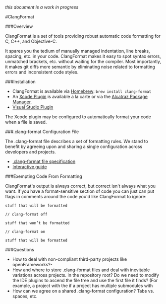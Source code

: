 *this document is a work in progress*

#ClangFormat


###Overview

ClangFormat is a set of tools providing robust automatic code formatting for C, C++, and Objective-C.

It spares you the tedium of manually managed indentation, line breaks, spacing, etc. in your code. ClangFormat makes it easy to spot syntax errors, unmatched brackets, etc. without waiting for the compiler. Most importantly, it makes git diffs more semantic by eliminating noise related to formatting errors and inconsistent code styles.


###Installation

- ClangFormat is available via [Homebrew](http://brew.sh): `brew install clang-format`
- An [Xcode Plugin](https://github.com/travisjeffery/ClangFormat-Xcode) is available a la carte or via the [Alcatraz Package Manager](http://alcatraz.io).
- [Visual Studio Plugin](http://llvm.org/builds/)

The Xcode plugin may be configured to automatically format your code when a file is saved.


###.clang-format Configuration File

The .clang-format file describes a set of formatting rules. We stand to benefit by agreeing upon and sharing a single configuration across developers and projects.

- [.clang-format file specification](http://clang.llvm.org/docs/ClangFormatStyleOptions.html)
- [Interactive guide](http://clangformat.com)

###Exempting Code From Formatting

ClangFormat's output is always correct, but correct isn't always what you want. If you have a format-sensitive section of code you can just can put flags in comments around the code you'd like ClangFormat to ignore:

	stuff that will be formatted
	
	// clang-format off
	
	stuff that won’t be formatted
	
	// clang-format on
	
	stuff that will be formatted
 
 
###Questions
- How to deal with non-compliant third-party projects like openFrameworks?-
- How and where to store .clang-format files and deal with inevitable variations across projects. In the repository root? Do we need to modify the IDE plugins to ascend the file tree and use the first file it finds? (For example, a project with the if a project has multiple submodules with 
- How can we agree on a shared .clang-format configuration? Tabs vs. spaces, etc.
